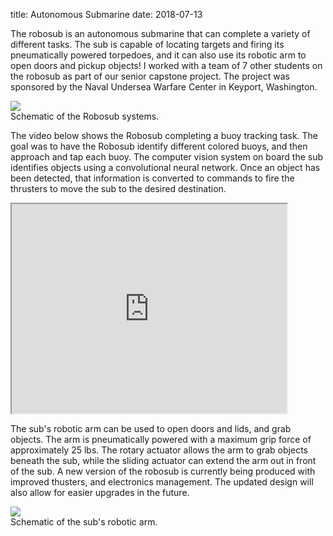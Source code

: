 title: Autonomous Submarine
date: 2018-07-13

The robosub is an autonomous submarine that can complete a variety of different tasks. 
The sub is capable of locating targets and firing its pneumatically powered torpedoes, 
and it can also use its robotic arm to open doors and pickup objects! I worked with a team 
of 7 other students on the robosub as part of our senior capstone project. The project was 
sponsored by the Naval Undersea Warfare Center in Keyport, Washington. 

<div class="img_row">
    <img class="col-8" src="{{ url_for('static', filename="img/scheme.png") }}">
</div>

<span class="col-12 caption">
    Schematic of the Robosub systems.
</span>

The video below shows the Robosub completing a buoy tracking task. The goal was to have the Robosub identify different colored buoys, and then approach and tap each buoy. The computer vision system on board the sub identifies objects using a convolutional neural network. Once an object has been detected, that information is converted to commands to fire the thrusters to move the sub to the desired destination.  

<div class="img_row">
    <iframe width="440" height="335"
        src="https://www.youtube.com/embed/rltVbQ8TxQI?controls=1">
    </iframe>
</div>

The sub's robotic arm can be used to open doors and lids, and grab objects. The arm is pneumatically 
powered with a maximum grip force of approximately 25 lbs. The rotary actuator allows the arm to 
grab objects beneath the sub, while the sliding actuator can extend the arm out in front of the sub.
A new version of the robosub is currently being produced with improved thusters, and electronics management. The updated design will also allow for easier upgrades in the future.

<div class="img_row">
    <img class="col-8" src="{{ url_for('static', filename="img/grip.png") }}">
</div>

<div class="col-12 caption">
    Schematic of the sub's robotic arm.
</div>




